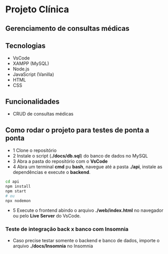 # Projeto Clínica
## Gerenciamento de consultas médicas

## Tecnologias
- VsCode
- XAMPP (MySQL)
- Node.js
- JavaScript (Vanilla)
- HTML
- CSS

## Funcionalidades
- CRUD de consultas médicas

## Como rodar o projeto para testes de ponta a ponta
- 1 Clone o repositório
- 2 Instale o script (**./docs/db.sql**) do banco de dados no MySQL
- 3 Abra a pasta do repositório com o **VsCode**
- 4 Abra um terminal **cmd** pu **bash**, navegue até a pasta **./api**, instale as dependências e execute o **backend**.
```bash
cd api
npm install
npm start
# ou
npx nodemon
```
- 5 Execute o frontend abindo o arquivo **./web/index.html** no navegador ou pelo **Live Server** do VsCode.

### Teste de integração back x banco com Insomnia
- Caso precise testar somente o backend e banco de dados, importe o arquivo **./docs/Insomnia** no Insomnia
